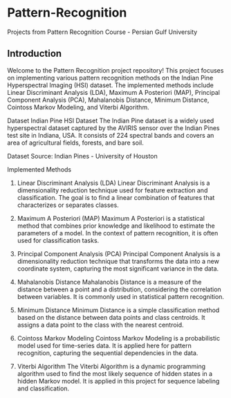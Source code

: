 # Pattern-Recognition
Projects from Pattern Recognition Course - Persian Gulf University

## Introduction
Welcome to the Pattern Recognition project repository! This project focuses on implementing various pattern recognition methods on the Indian Pine Hyperspectral Imaging (HSI) dataset. The implemented methods include Linear Discriminant Analysis (LDA), Maximum A Posteriori (MAP), Principal Component Analysis (PCA), Mahalanobis Distance, Minimum Distance, Cointoss Markov Modeling, and Viterbi Algorithm.

Dataset
Indian Pine HSI Dataset
The Indian Pine dataset is a widely used hyperspectral dataset captured by the AVIRIS sensor over the Indian Pines test site in Indiana, USA. It consists of 224 spectral bands and covers an area of agricultural fields, forests, and bare soil.

Dataset Source: Indian Pines - University of Houston

Implemented Methods
1. Linear Discriminant Analysis (LDA)
Linear Discriminant Analysis is a dimensionality reduction technique used for feature extraction and classification. The goal is to find a linear combination of features that characterizes or separates classes.

2. Maximum A Posteriori (MAP)
Maximum A Posteriori is a statistical method that combines prior knowledge and likelihood to estimate the parameters of a model. In the context of pattern recognition, it is often used for classification tasks.

3. Principal Component Analysis (PCA)
Principal Component Analysis is a dimensionality reduction technique that transforms the data into a new coordinate system, capturing the most significant variance in the data.

4. Mahalanobis Distance
Mahalanobis Distance is a measure of the distance between a point and a distribution, considering the correlation between variables. It is commonly used in statistical pattern recognition.

5. Minimum Distance
Minimum Distance is a simple classification method based on the distance between data points and class centroids. It assigns a data point to the class with the nearest centroid.

6. Cointoss Markov Modeling
Cointoss Markov Modeling is a probabilistic model used for time-series data. It is applied here for pattern recognition, capturing the sequential dependencies in the data.

7. Viterbi Algorithm
The Viterbi Algorithm is a dynamic programming algorithm used to find the most likely sequence of hidden states in a hidden Markov model. It is applied in this project for sequence labeling and classification.
